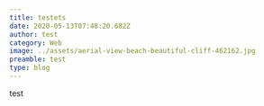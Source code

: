 ```yaml
---
title: testets
date: 2020-05-13T07:48:20.682Z
author: test
category: Web
image: ../assets/aerial-view-beach-beautiful-cliff-462162.jpg
preamble: test
type: blog
---
```

test